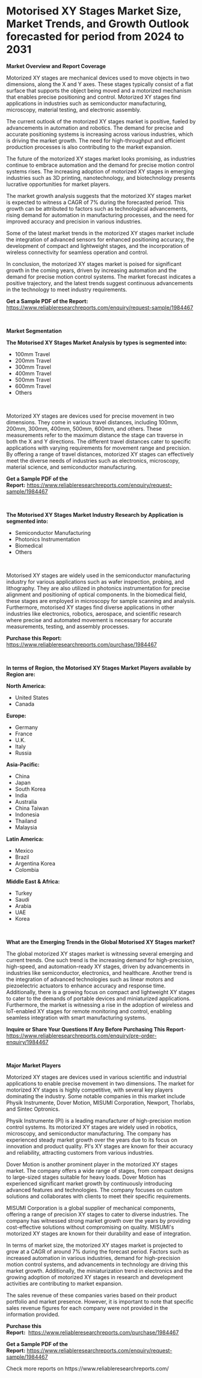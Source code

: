 <p><h1>Motorised XY Stages Market Size, Market Trends, and Growth Outlook forecasted for period from 2024 to 2031</h1></p><p><strong>Market Overview and Report Coverage</strong></p>
<p><p>Motorized XY stages are mechanical devices used to move objects in two dimensions, along the X and Y axes. These stages typically consist of a flat surface that supports the object being moved and a motorized mechanism that enables precise positioning and control. Motorized XY stages find applications in industries such as semiconductor manufacturing, microscopy, material testing, and electronic assembly.</p><p>The current outlook of the motorized XY stages market is positive, fueled by advancements in automation and robotics. The demand for precise and accurate positioning systems is increasing across various industries, which is driving the market growth. The need for high-throughput and efficient production processes is also contributing to the market expansion.</p><p>The future of the motorized XY stages market looks promising, as industries continue to embrace automation and the demand for precise motion control systems rises. The increasing adoption of motorized XY stages in emerging industries such as 3D printing, nanotechnology, and biotechnology presents lucrative opportunities for market players.</p><p>The market growth analysis suggests that the motorized XY stages market is expected to witness a CAGR of 7% during the forecasted period. This growth can be attributed to factors such as technological advancements, rising demand for automation in manufacturing processes, and the need for improved accuracy and precision in various industries.</p><p>Some of the latest market trends in the motorized XY stages market include the integration of advanced sensors for enhanced positioning accuracy, the development of compact and lightweight stages, and the incorporation of wireless connectivity for seamless operation and control.</p><p>In conclusion, the motorized XY stages market is poised for significant growth in the coming years, driven by increasing automation and the demand for precise motion control systems. The market forecast indicates a positive trajectory, and the latest trends suggest continuous advancements in the technology to meet industry requirements.</p></p>
<p><strong>Get a Sample PDF of the Report:</strong> <a href="https://www.reliableresearchreports.com/enquiry/request-sample/1984467">https://www.reliableresearchreports.com/enquiry/request-sample/1984467</a></p>
<p>&nbsp;</p>
<p><strong>Market Segmentation</strong></p>
<p><strong>The Motorised XY Stages Market Analysis by types is segmented into:</strong></p>
<p><ul><li>100mm Travel</li><li>200mm Travel</li><li>300mm Travel</li><li>400mm Travel</li><li>500mm Travel</li><li>600mm Travel</li><li>Others</li></ul></p>
<p>&nbsp;</p>
<p><p>Motorized XY stages are devices used for precise movement in two dimensions. They come in various travel distances, including 100mm, 200mm, 300mm, 400mm, 500mm, 600mm, and others. These measurements refer to the maximum distance the stage can traverse in both the X and Y directions. The different travel distances cater to specific applications with varying requirements for movement range and precision. By offering a range of travel distances, motorized XY stages can effectively meet the diverse needs of industries such as electronics, microscopy, material science, and semiconductor manufacturing.</p></p>
<p><strong>Get a Sample PDF of the Report:</strong>&nbsp;<a href="https://www.reliableresearchreports.com/enquiry/request-sample/1984467">https://www.reliableresearchreports.com/enquiry/request-sample/1984467</a></p>
<p>&nbsp;</p>
<p><strong>The Motorised XY Stages Market Industry Research by Application is segmented into:</strong></p>
<p><ul><li>Semiconductor Manufacturing</li><li>Photonics Instrumentation</li><li>Biomedical</li><li>Others</li></ul></p>
<p>&nbsp;</p>
<p><p>Motorised XY stages are widely used in the semiconductor manufacturing industry for various applications such as wafer inspection, probing, and lithography. They are also utilized in photonics instrumentation for precise alignment and positioning of optical components. In the biomedical field, these stages are employed in microscopy for sample scanning and analysis. Furthermore, motorised XY stages find diverse applications in other industries like electronics, robotics, aerospace, and scientific research where precise and automated movement is necessary for accurate measurements, testing, and assembly processes.</p></p>
<p><strong>Purchase this Report:</strong>&nbsp; <a href="https://www.reliableresearchreports.com/purchase/1984467">https://www.reliableresearchreports.com/purchase/1984467</a></p>
<p>&nbsp;</p>
<p><strong>In terms of Region, the Motorised XY Stages Market Players available by Region are:</strong></p>
<p>
    <p> <strong> North America: </strong>
        <ul>
            <li>United States</li>
            <li>Canada</li>
        </ul>
        </p> 
    <p> <strong> Europe: </strong>
        <ul>
            <li>Germany</li>
            <li>France</li>
            <li>U.K.</li>
            <li>Italy</li>
            <li>Russia</li>
        </ul>
        </p> 
    <p> <strong> Asia-Pacific: </strong>
        <ul>
            <li>China</li>
            <li>Japan</li>
            <li>South Korea</li>
            <li>India</li>
            <li>Australia</li>
            <li>China Taiwan</li>
            <li>Indonesia</li>
            <li>Thailand</li>
            <li>Malaysia</li>
        </ul>
        </p> 
    <p> <strong> Latin America: </strong>
        <ul>
            <li>Mexico</li>
            <li>Brazil</li>
            <li>Argentina Korea</li>
            <li>Colombia</li>
        </ul>
        </p> 
    <p> <strong> Middle East & Africa: </strong>
        <ul>
            <li>Turkey</li>
            <li>Saudi</li>
            <li>Arabia</li>
            <li>UAE</li>
            <li>Korea</li>
        </ul>
    </p>
    </p>
<p>&nbsp;</p>
<p><strong>What are the Emerging Trends in the Global Motorised XY Stages market?</strong></p>
<p><p>The global motorized XY stages market is witnessing several emerging and current trends. One such trend is the increasing demand for high-precision, high-speed, and automation-ready XY stages, driven by advancements in industries like semiconductor, electronics, and healthcare. Another trend is the integration of advanced technologies such as linear motors and piezoelectric actuators to enhance accuracy and response time. Additionally, there is a growing focus on compact and lightweight XY stages to cater to the demands of portable devices and miniaturized applications. Furthermore, the market is witnessing a rise in the adoption of wireless and IoT-enabled XY stages for remote monitoring and control, enabling seamless integration with smart manufacturing systems.</p></p>
<p><strong>Inquire or Share Your Questions If Any Before Purchasing This Report</strong>- <a href="https://www.reliableresearchreports.com/enquiry/pre-order-enquiry/1984467">https://www.reliableresearchreports.com/enquiry/pre-order-enquiry/1984467</a></p>
<p>&nbsp;</p>
<p><strong>Major Market Players</strong></p>
<p><p>Motorized XY stages are devices used in various scientific and industrial applications to enable precise movement in two dimensions. The market for motorized XY stages is highly competitive, with several key players dominating the industry. Some notable companies in this market include Physik Instrumente, Dover Motion, MISUMI Corporation, Newport, Thorlabs, and Sintec Optronics.</p><p>Physik Instrumente (PI) is a leading manufacturer of high-precision motion control systems. Its motorized XY stages are widely used in robotics, microscopy, and semiconductor manufacturing. The company has experienced steady market growth over the years due to its focus on innovation and product quality. PI's XY stages are known for their accuracy and reliability, attracting customers from various industries.</p><p>Dover Motion is another prominent player in the motorized XY stages market. The company offers a wide range of stages, from compact designs to large-sized stages suitable for heavy loads. Dover Motion has experienced significant market growth by continuously introducing advanced features and technologies. The company focuses on custom solutions and collaborates with clients to meet their specific requirements.</p><p>MISUMI Corporation is a global supplier of mechanical components, offering a range of precision XY stages to cater to diverse industries. The company has witnessed strong market growth over the years by providing cost-effective solutions without compromising on quality. MISUMI's motorized XY stages are known for their durability and ease of integration.</p><p>In terms of market size, the motorized XY stages market is projected to grow at a CAGR of around 7% during the forecast period. Factors such as increased automation in various industries, demand for high-precision motion control systems, and advancements in technology are driving this market growth. Additionally, the miniaturization trend in electronics and the growing adoption of motorized XY stages in research and development activities are contributing to market expansion.</p><p>The sales revenue of these companies varies based on their product portfolio and market presence. However, it is important to note that specific sales revenue figures for each company were not provided in the information provided.</p></p>
<p><strong>Purchase this Report:</strong>&nbsp;&nbsp;<a href="https://www.reliableresearchreports.com/purchase/1984467">https://www.reliableresearchreports.com/purchase/1984467</a></p>
<p></p>
<p><strong>Get a Sample PDF of the Report:</strong>&nbsp;<a href="https://www.reliableresearchreports.com/enquiry/request-sample/1984467">https://www.reliableresearchreports.com/enquiry/request-sample/1984467</a></p>
<p>Check more reports on https://www.reliableresearchreports.com/</p>